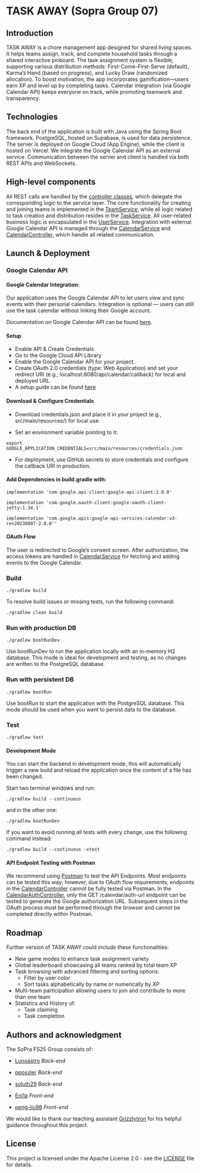 # TASK AWAY (Sopra Group 07)

## Introduction

TASK AWAY is a chore management app designed for shared living spaces. It helps teams assign, track, and complete household tasks through a shared interactive pinboard. The task assignment system is flexible, supporting various distribution methods: First-Come-First-Serve (default), Karma’s Hand (based on progress), and Lucky Draw (randomized allocation). To boost motivation, the app incorporates gamification—users earn XP and level up by completing tasks. Calendar integration (via Google Calendar API) keeps everyone on track, while promoting teamwork and transparency.

## Technologies

The back end of the application is built with Java using the Spring Boot framework. PostgreSQL, hosted on Supabase, is used for data persistence. The server is deployed on Google Cloud (App Engine), while the client is hosted on Vercel. We integrate the Google Calendar API as an external service. Communication between the server and client is handled via both REST APIs and WebSockets.

## High-level components

All REST calls are handled by the [controller classes](./src/main/java/ch/uzh/ifi/hase/soprafs24/controller), which delegate the corresponding logic to the service layer. The core functionality for creating and joining teams is implemented in the [TeamService](./src/main/java/ch/uzh/ifi/hase/soprafs24/service/TeamService.java), while all logic related to task creation and distribution resides in the [TaskService](./src/main/java/ch/uzh/ifi/hase/soprafs24/service/TaskService.java). All user-related business logic is encapsulated in the [UserService](./src/main/java/ch/uzh/ifi/hase/soprafs24/service/UserService.java). Integration with external Google Calendar API is managed through the [CalendarService](./src/main/java/ch/uzh/ifi/hase/soprafs24/service/CalendarService.java) and [CalendarController](./src/main/java/ch/uzh/ifi/hase/soprafs24/controller/CalendarController.java), which handle all related communication.

## Launch & Deployment

### Google Calendar API

#### Google Calendar Integration:

Our application uses the Google Calendar API to let users view and sync events with their personal calendars. Integration is optional — users can still use the task calendar without linking their Google account.

Documentation on Google Calendar API can be found [here](https://developers.google.com/calendar).

#### Setup

* Enable API & Create Credentials
* Go to the Google Cloud API Library
* Enable the Google Calendar API for your project.
* Create OAuth 2.0 credentials (type: Web Application) and set your redirect URI (e.g., localhost:8080/api/calendar/callback) for local and deployed URL.
* A setup guide can be found [here](https://developers.google.com/workspace/guides/create-credentials)

#### Download & Configure Credentials

* Download credentials.json and place it in your project (e.g., src/main/resources/) for local use.

* Set an environment variable pointing to it:
```
export GOOGLE_APPLICATION_CREDENTIALS=src/main/resources/credentials.json
```

* For deployment, use GitHub secrets to store credentials and configure the callback URI in production.

#### Add Dependencies in build.gradle with:

```
implementation 'com.google.api-client:google-api-client:2.0.0'
```
```
implementation 'com.google.oauth-client:google-oauth-client-jetty:1.34.1'
```
```
implementation 'com.google.apis:google-api-services-calendar:v3-rev20230807-2.0.0''
```

#### OAuth Flow
The user is redirected to Google’s consent screen. After authorization, the access tokens are handled in [CalendarService](./src/main/java/ch/uzh/ifi/hase/soprafs24/service/CalendarService.java) for fetching and adding events to the Google Calendar.

### Build

```
./gradlew build
```

To resolve build issues or missing tests, run the following command:

```bash
./gradlew clean build
```

### Run with production DB

```
./gradlew bootRunDev
```
Use bootRunDev to run the application locally with an in-memory H2 database. This mode is ideal for development and testing, as no changes are written to the PostgreSQL database.

### Run with persistent DB

```
./gradlew bootRun
```
Use bootRun to start the application with the PostgreSQL database. This mode should be used when you want to persist data to the database.

### Test
```
./gradlew test
```
#### Development Mode

You can start the backend in development mode, this will automatically trigger a new build and reload the application once the content of a file has been changed.

Start two terminal windows and run:
```
./gradlew build --continuous
```

and in the other one:
```
./gradlew bootRunDev
```
If you want to avoid running all tests with every change, use the following command instead:
```
./gradlew build --continuous -xtest
```
#### API Endpoint Testing with Postman

We recommend using [Postman](https://www.getpostman.com) to test the API Endpoints. Most endpoints can be tested this way; however, due to OAuth flow requirements, endpoints in the [CalendarController](./src/main/java/ch/uzh/ifi/hase/soprafs24/controller/CalendarController.java) cannot be fully tested via Postman. In the [CalendarAuthController](./src/main/java/ch/uzh/ifi/hase/soprafs24/controller/CalendarAuthController.java), only the GET /calendar/auth-url endpoint can be tested to generate the Google authorization URL. Subsequent steps in the OAuth process must be performed through the browser and cannot be completed directly within Postman.


## Roadmap

Further version of TASK AWAY could include these functionalities:

* New game modes to enhance task assignment variety 
* Global leaderboard showcasing all teams ranked by total team XP  
* Task browsing with advanced filtering and sorting options:
  * Filter by user color  
  * Sort tasks alphabetically by name or numerically by XP  
* Multi-team participation allowing users to join and contribute to more than one team  
* Statistics and History of:
  * Task claiming  
  * Task completion  


## Authors and acknowledgment

The SoPra FS25 Group consists of:

* [Lunoastro](https://github.com/Lunoastro) *Back-end*
* [ppossler](https://github.com/ppossler) *Back-end*

* [soluth29](https://github.com/soluth29) *Back-end*

* [Eni1a](https://github.com/Eni1a) *Front-end*

* [peng-liu98](https://github.com/peng-liu98) *Front-end*


We would like to thank our teaching assistant [Grizzlytron](https://github.com/Grizzlytron) for his helpful guidance throughout this project.

## License

This project is licensed under the Apache License 2.0 - see the [LICENSE](./LICENSE) file for details.

